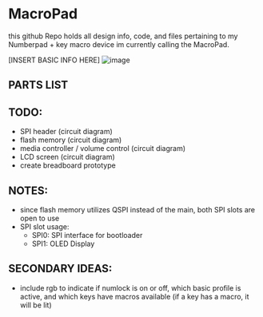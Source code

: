 # MacroPad

this github Repo holds all design info, code, and files pertaining to my Numberpad + key macro device im currently calling the MacroPad. 

[INSERT BASIC INFO HERE]
![image](https://github.com/user-attachments/assets/0c6bec20-e2c5-40c6-8d23-2378505fe5e3)


## PARTS LIST

## TODO:
- SPI header (circuit diagram)
- flash memory (circuit diagram)
- media controller / volume control (circuit diagram)
- LCD screen (circuit diagram)
- create breadboard prototype

## NOTES:
- since flash memory utilizes QSPI instead of the main, both SPI slots are open to use
- SPI slot usage:
    * SPI0: SPI interface for bootloader
    * SPI1: OLED Display

## SECONDARY IDEAS:
- include rgb to indicate if numlock is on or off, which basic profile is active, and which keys have macros available (if a key has a macro, it will be lit)

